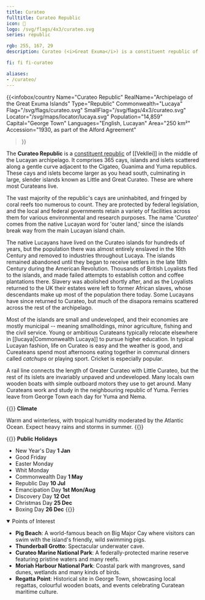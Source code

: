 ```yaml
---
title: Curateo
fulltitle: Curateo Republic
icon: 🐚
logo: /svg/flags/4x3/curateo.svg
series: republic

rgb: 255, 167, 29
description: Curateo (<i>Great Exuma</i>) is a constituent republic of Vekllei located in the Lucayan Archipelago.

fi: fi fi-curateo

aliases:
- /curateo/
---
```

{{<infobox/country
	 Name="Curateo Republic"
	 RealName="Archipelago of the Great Exuma Islands"
	 Type="Republic"
	 Commonwealth="Lucaya"
	 Flag="/svg/flags/curateo.svg"
	 SmallFlag="/svg/flags/4x3/curateo.svg"
	 Locator="/svg/maps/locator/lucaya.svg"
	 Population="14,859"
	 Capital="George Town"
	 Languages="English, Lucayan"
	 Area="250 km²"
	 Accession="1930, as part of the Alford Agreement"
 >}}

The <span class="fi fi-curateo"></span> **Curateo Republic** is a [constituent republic](/republics/) of [[Vekllei]] in the middle of the Lucayan archipelago. It comprises 365 cays, islands and islets scattered along a gentle curve adjacent to the Cigateo, Guanima and Yuma republics. These cays and islets become larger as you head south, culminating in large, slender islands known as Little and Great Curateo. These are where most Curateans live.

The vast majority of the republic's cays are uninhabited, and fringed by coral reefs too numerous to count. They are protected by federal legislation, and the local and federal governments retain a variety of facilities across them for various environmental and research purposes. The name '*Curateo*' comes from the native Lucayan word for 'outer land,' since the islands break way from the main Lucayan island chain.

The native Lucayans have lived on the Curateo islands for hundreds of years, but the population there was almost entirely enslaved in the 16th Century and removed to industries throughout Lucaya. The islands remained abandoned until they began to receive settlers in the late 18th Century during the American Revolution. Thousands of British Loyalists fled to the islands, and made failed attempts to establish cotton and coffee plantations there. Slavery was abolished shortly after, and as the Loyalists returned to the UK their estates were left to former African slaves, whose descendants make up most of the population there today. Some Lucayans have since returned to Curateo, but much of the disapora remains scattered across the rest of the archipelago.

Most of the islands are small and undeveloped, and their economies are mostly municipal -- meaning smallholdings, minor agriculture, fishing and the civil service. Young or ambitious Curateans typically relocate elsewhere in [[lucaya|Commonwealth Lucaya]] to pursue higher education. In typical Lucayan fashion, life on Curateo is easy and the weather is good, and Cureateans spend most afternoons eating together in communal dinners called *catchups* or playing sport. Cricket is especially popular.

A rail line connects the length of Greater Curateo with Little Curateo, but the rest of its islets are invariably unpaved and undeveloped. Many locals own wooden boats with simple outboard motors they use to get around. Many Curateans work and study in the neighbouring republic of Yuma. Ferries leave from George Town each day for Yuma and Nema.

{{<note table>}}
**Climate**

Warm and winterless, with tropical humidity moderated by the Atlantic Ocean. Expect heavy rains and storms in summer.
{{</note>}}

{{<note table>}}
**Public Holidays**

* New Year's Day **1 Jan**
* Good Friday
* Easter Monday
* Whit Monday
* Commonwealth Day **1 May**
* Republic Day **10 Jul**
* Emancipation Day **1st Mon/Aug**
* Discovery Day **12 Oct**
* Christmas Day **25 Dec**
* Boxing Day **26 Dec**
{{</note>}}

<details open>
  <summary>Points of Interest</summary>

  - **Pig Beach**: A world-famous beach on Big Major Cay where visitors can swim with the island's friendly, wild swimming pigs.
  - **Thunderball Grotto**: Spectacular underwater cave.
  - **Curateo Marine National Park**: A federally-protected marine reserve featuring pristine waters and many reefs.
  - **Moriah Harbour National Park**: Coastal park with mangroves, sand dunes, wetlands and many kinds of birds.
  - **Regatta Point**: Historical site in George Town, showcasing local regattas, colourful wooden boats, and events celebrating Curatean maritime culture.
</details>


